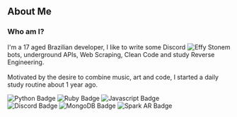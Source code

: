 ## About Me

### Who am I?
<img align="right" src="https://wsrv.nl/?url=https://64.media.tumblr.com/73c5a5f378b9c25f974311b6ff99f1ad/23aceef8e12d4d46-75/s500x750/5df7296d640f2f391e9272e7a0c8701d53bd0d49.png&w=230&h=230&fit=cover&mask=circle" alt="Effy Stonem">
<p>
	I'm a 17 aged Brazilian developer, I like to write some Discord bots, underground APIs, Web Scraping, Clean Code and study Reverse Engineering.
	<br /><br />
	Motivated by the desire to combine music, art and code, I started a daily study routine about 1 year ago.
</p>

![Python Badge](https://img.shields.io/badge/Python-1d1d1d?style=for-the-badge&logo=python&logoColor=d6bd6b)
![Ruby Badge](https://img.shields.io/badge/Ruby-1d1d1d?style=for-the-badge&logo=ruby&logoColor=d6bd6b)
![Javascript Badge](https://img.shields.io/badge/JavaScript-1d1d1d?style=for-the-badge&logo=javascript&logoColor=d6bd6b)  
![Discord Badge](https://img.shields.io/badge/Discord-1d1d1d?style=for-the-badge&logo=discord&logoColor=d6bd6b)
![MongoDB Badge](https://img.shields.io/badge/MongoDB-1d1d1d?style=for-the-badge&logo=mongodb&logoColor=d6bd6b)
![Spark AR Badge](https://img.shields.io/badge/Spark%20AR-1d1d1d?style=for-the-badge&logo=SparkAR&logoColor=d6bd6b)